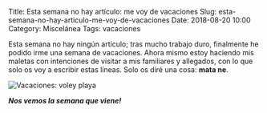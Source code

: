 Title: Esta semana no hay artículo: me voy de vacaciones
Slug: esta-semana-no-hay-articulo-me-voy-de-vacaciones
Date: 2018-08-20 10:00
Category: Miscelánea
Tags: vacaciones



Esta semana no hay ningún artículo; tras mucho trabajo duro, finalmente he podido irme una semana de vacaciones. Ahora mismo estoy haciendo mis maletas con intenciones de visitar a mis familiares y allegados, con lo que solo os voy a escribir estas líneas. Solo os diré una cosa: **mata ne**.

![Vacaciones: voley playa]({static}/images/vacaciones_voley_playa.jpg)

***Nos vemos la semana que viene!***
